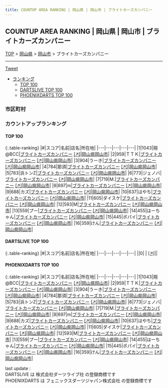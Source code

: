 ```yaml
---
title: COUNTUP AREA RANKING | 岡山県 | 岡山市 | ブライトカーズカンパニー
---
```

## COUNTUP AREA RANKING | 岡山県 | 岡山市 | ブライトカーズカンパニー

[TOP](/darts/rank/) > [岡山県](/darts/rank/岡山県/) > [岡山市](/darts/rank/岡山県/岡山市/) > ブライトカーズカンパニー

___

<a href="https://twitter.com/share?ref_src=twsrc%5Etfw" data-text="COUNTUP AREA RANKING | 岡山県岡山市ブライトカーズカンパニー" class="twitter-share-button" data-hashtags="DARTSLIVE,PHOENIXDARTS,darts,ダーツ" data-show-count="false">Tweet</a>

* [ランキング](#カウントアップランキング)
    * [TOP 100](#top-100)
    * [DARTSLIVE TOP 100](#dartslive-top-100)
    * [PHOENIXDARTS TOP 100](#phoenixdarts-top-100)

### 市区町村

<ul>

</ul>

### カウントアップランキング

#### TOP 100



{:.table-ranking}
|#|スコア|名前|店名|所在地|
|---|---|---|---|---|
|1|1043|<span class="rank-name-pd">翔@BCC</span>|<a href="/darts/rank/shops/72801.html">ブライトカーズカンパニー</a> <a href="https://vs.phoenixdarts.com/jp/shop/shopDetailInfo/s_72801?s_seq=72801">[↗]</a>|<a href="/darts/rank/岡山県/岡山市">岡山県岡山市</a>|
|2|959|<span class="rank-name-pd">ＴＴＫ</span>|<a href="/darts/rank/shops/72801.html">ブライトカーズカンパニー</a> <a href="https://vs.phoenixdarts.com/jp/shop/shopDetailInfo/s_72801?s_seq=72801">[↗]</a>|<a href="/darts/rank/岡山県/岡山市">岡山県岡山市</a>|
|3|904|<span class="rank-name-pd">うーき</span>|<a href="/darts/rank/shops/72801.html">ブライトカーズカンパニー</a> <a href="https://vs.phoenixdarts.com/jp/shop/shopDetailInfo/s_72801?s_seq=72801">[↗]</a>|<a href="/darts/rank/岡山県/岡山市">岡山県岡山市</a>|
|4|784|<span class="rank-name-pd">那須</span>|<a href="/darts/rank/shops/72801.html">ブライトカーズカンパニー</a> <a href="https://vs.phoenixdarts.com/jp/shop/shopDetailInfo/s_72801?s_seq=72801">[↗]</a>|<a href="/darts/rank/岡山県/岡山市">岡山県岡山市</a>|
|5|783|<span class="rank-name-pd">浜トンZ</span>|<a href="/darts/rank/shops/72801.html">ブライトカーズカンパニー</a> <a href="https://vs.phoenixdarts.com/jp/shop/shopDetailInfo/s_72801?s_seq=72801">[↗]</a>|<a href="/darts/rank/岡山県/岡山市">岡山県岡山市</a>|
|6|773|<span class="rank-name-pd">ジェノバ</span>|<a href="/darts/rank/shops/72801.html">ブライトカーズカンパニー</a> <a href="https://vs.phoenixdarts.com/jp/shop/shopDetailInfo/s_72801?s_seq=72801">[↗]</a>|<a href="/darts/rank/岡山県/岡山市">岡山県岡山市</a>|
|7|719|<span class="rank-name-pd">M.</span>|<a href="/darts/rank/shops/72801.html">ブライトカーズカンパニー</a> <a href="https://vs.phoenixdarts.com/jp/shop/shopDetailInfo/s_72801?s_seq=72801">[↗]</a>|<a href="/darts/rank/岡山県/岡山市">岡山県岡山市</a>|
|8|697|<span class="rank-name-pd">m</span>|<a href="/darts/rank/shops/72801.html">ブライトカーズカンパニー</a> <a href="https://vs.phoenixdarts.com/jp/shop/shopDetailInfo/s_72801?s_seq=72801">[↗]</a>|<a href="/darts/rank/岡山県/岡山市">岡山県岡山市</a>|
|9|688|<span class="rank-name-pd">カズ</span>|<a href="/darts/rank/shops/72801.html">ブライトカーズカンパニー</a> <a href="https://vs.phoenixdarts.com/jp/shop/shopDetailInfo/s_72801?s_seq=72801">[↗]</a>|<a href="/darts/rank/岡山県/岡山市">岡山県岡山市</a>|
|10|637|<span class="rank-name-pd">はやち</span>|<a href="/darts/rank/shops/72801.html">ブライトカーズカンパニー</a> <a href="https://vs.phoenixdarts.com/jp/shop/shopDetailInfo/s_72801?s_seq=72801">[↗]</a>|<a href="/darts/rank/岡山県/岡山市">岡山県岡山市</a>|
|11|605|<span class="rank-name-pd">ダイスケ</span>|<a href="/darts/rank/shops/72801.html">ブライトカーズカンパニー</a> <a href="https://vs.phoenixdarts.com/jp/shop/shopDetailInfo/s_72801?s_seq=72801">[↗]</a>|<a href="/darts/rank/岡山県/岡山市">岡山県岡山市</a>|
|12|593|<span class="rank-name-pd">M</span>|<a href="/darts/rank/shops/72801.html">ブライトカーズカンパニー</a> <a href="https://vs.phoenixdarts.com/jp/shop/shopDetailInfo/s_72801?s_seq=72801">[↗]</a>|<a href="/darts/rank/岡山県/岡山市">岡山県岡山市</a>|
|13|559|<span class="rank-name-pd">プー</span>|<a href="/darts/rank/shops/72801.html">ブライトカーズカンパニー</a> <a href="https://vs.phoenixdarts.com/jp/shop/shopDetailInfo/s_72801?s_seq=72801">[↗]</a>|<a href="/darts/rank/岡山県/岡山市">岡山県岡山市</a>|
|14|455|<span class="rank-name-pd">はーちゃん</span>|<a href="/darts/rank/shops/72801.html">ブライトカーズカンパニー</a> <a href="https://vs.phoenixdarts.com/jp/shop/shopDetailInfo/s_72801?s_seq=72801">[↗]</a>|<a href="/darts/rank/岡山県/岡山市">岡山県岡山市</a>|
|15|445|<span class="rank-name-pd">ポパイ</span>|<a href="/darts/rank/shops/72801.html">ブライトカーズカンパニー</a> <a href="https://vs.phoenixdarts.com/jp/shop/shopDetailInfo/s_72801?s_seq=72801">[↗]</a>|<a href="/darts/rank/岡山県/岡山市">岡山県岡山市</a>|
|16|359|<span class="rank-name-pd">けん</span>|<a href="/darts/rank/shops/72801.html">ブライトカーズカンパニー</a> <a href="https://vs.phoenixdarts.com/jp/shop/shopDetailInfo/s_72801?s_seq=72801">[↗]</a>|<a href="/darts/rank/岡山県/岡山市">岡山県岡山市</a>|


#### DARTSLIVE TOP 100



{:.table-ranking}
|#|スコア|名前|店名|所在地|
|---|---|---|---|---|
||0|<span class="rank-name-dl"> </span>|<a href="/darts/rank/shops/.html"></a> <a href="">[↗]</a>|<a href="/darts/rank//"></a>|


#### PHOENIXDARTS TOP 100



{:.table-ranking}
|#|スコア|名前|店名|所在地|
|---|---|---|---|---|
|1|1043|<span class="rank-name-pd">翔@BCC</span>|<a href="/darts/rank/shops/72801.html">ブライトカーズカンパニー</a> <a href="https://vs.phoenixdarts.com/jp/shop/shopDetailInfo/s_72801?s_seq=72801">[↗]</a>|<a href="/darts/rank/岡山県/岡山市">岡山県岡山市</a>|
|2|959|<span class="rank-name-pd">ＴＴＫ</span>|<a href="/darts/rank/shops/72801.html">ブライトカーズカンパニー</a> <a href="https://vs.phoenixdarts.com/jp/shop/shopDetailInfo/s_72801?s_seq=72801">[↗]</a>|<a href="/darts/rank/岡山県/岡山市">岡山県岡山市</a>|
|3|904|<span class="rank-name-pd">うーき</span>|<a href="/darts/rank/shops/72801.html">ブライトカーズカンパニー</a> <a href="https://vs.phoenixdarts.com/jp/shop/shopDetailInfo/s_72801?s_seq=72801">[↗]</a>|<a href="/darts/rank/岡山県/岡山市">岡山県岡山市</a>|
|4|784|<span class="rank-name-pd">那須</span>|<a href="/darts/rank/shops/72801.html">ブライトカーズカンパニー</a> <a href="https://vs.phoenixdarts.com/jp/shop/shopDetailInfo/s_72801?s_seq=72801">[↗]</a>|<a href="/darts/rank/岡山県/岡山市">岡山県岡山市</a>|
|5|783|<span class="rank-name-pd">浜トンZ</span>|<a href="/darts/rank/shops/72801.html">ブライトカーズカンパニー</a> <a href="https://vs.phoenixdarts.com/jp/shop/shopDetailInfo/s_72801?s_seq=72801">[↗]</a>|<a href="/darts/rank/岡山県/岡山市">岡山県岡山市</a>|
|6|773|<span class="rank-name-pd">ジェノバ</span>|<a href="/darts/rank/shops/72801.html">ブライトカーズカンパニー</a> <a href="https://vs.phoenixdarts.com/jp/shop/shopDetailInfo/s_72801?s_seq=72801">[↗]</a>|<a href="/darts/rank/岡山県/岡山市">岡山県岡山市</a>|
|7|719|<span class="rank-name-pd">M.</span>|<a href="/darts/rank/shops/72801.html">ブライトカーズカンパニー</a> <a href="https://vs.phoenixdarts.com/jp/shop/shopDetailInfo/s_72801?s_seq=72801">[↗]</a>|<a href="/darts/rank/岡山県/岡山市">岡山県岡山市</a>|
|8|697|<span class="rank-name-pd">m</span>|<a href="/darts/rank/shops/72801.html">ブライトカーズカンパニー</a> <a href="https://vs.phoenixdarts.com/jp/shop/shopDetailInfo/s_72801?s_seq=72801">[↗]</a>|<a href="/darts/rank/岡山県/岡山市">岡山県岡山市</a>|
|9|688|<span class="rank-name-pd">カズ</span>|<a href="/darts/rank/shops/72801.html">ブライトカーズカンパニー</a> <a href="https://vs.phoenixdarts.com/jp/shop/shopDetailInfo/s_72801?s_seq=72801">[↗]</a>|<a href="/darts/rank/岡山県/岡山市">岡山県岡山市</a>|
|10|637|<span class="rank-name-pd">はやち</span>|<a href="/darts/rank/shops/72801.html">ブライトカーズカンパニー</a> <a href="https://vs.phoenixdarts.com/jp/shop/shopDetailInfo/s_72801?s_seq=72801">[↗]</a>|<a href="/darts/rank/岡山県/岡山市">岡山県岡山市</a>|
|11|605|<span class="rank-name-pd">ダイスケ</span>|<a href="/darts/rank/shops/72801.html">ブライトカーズカンパニー</a> <a href="https://vs.phoenixdarts.com/jp/shop/shopDetailInfo/s_72801?s_seq=72801">[↗]</a>|<a href="/darts/rank/岡山県/岡山市">岡山県岡山市</a>|
|12|593|<span class="rank-name-pd">M</span>|<a href="/darts/rank/shops/72801.html">ブライトカーズカンパニー</a> <a href="https://vs.phoenixdarts.com/jp/shop/shopDetailInfo/s_72801?s_seq=72801">[↗]</a>|<a href="/darts/rank/岡山県/岡山市">岡山県岡山市</a>|
|13|559|<span class="rank-name-pd">プー</span>|<a href="/darts/rank/shops/72801.html">ブライトカーズカンパニー</a> <a href="https://vs.phoenixdarts.com/jp/shop/shopDetailInfo/s_72801?s_seq=72801">[↗]</a>|<a href="/darts/rank/岡山県/岡山市">岡山県岡山市</a>|
|14|455|<span class="rank-name-pd">はーちゃん</span>|<a href="/darts/rank/shops/72801.html">ブライトカーズカンパニー</a> <a href="https://vs.phoenixdarts.com/jp/shop/shopDetailInfo/s_72801?s_seq=72801">[↗]</a>|<a href="/darts/rank/岡山県/岡山市">岡山県岡山市</a>|
|15|445|<span class="rank-name-pd">ポパイ</span>|<a href="/darts/rank/shops/72801.html">ブライトカーズカンパニー</a> <a href="https://vs.phoenixdarts.com/jp/shop/shopDetailInfo/s_72801?s_seq=72801">[↗]</a>|<a href="/darts/rank/岡山県/岡山市">岡山県岡山市</a>|
|16|359|<span class="rank-name-pd">けん</span>|<a href="/darts/rank/shops/72801.html">ブライトカーズカンパニー</a> <a href="https://vs.phoenixdarts.com/jp/shop/shopDetailInfo/s_72801?s_seq=72801">[↗]</a>|<a href="/darts/rank/岡山県/岡山市">岡山県岡山市</a>|


<div class="footer border-top border-gray-light mt-5 pt-3 text-right text-gray">
    last update : <span style="font-weight: italic" id="foot_last_modified"></span><br />
    DARTSLIVE は 株式会社ダーツライブ社 の登録商標です<br />
    PHOENIXDARTS は フェニックスダーツジャパン株式会社 の登録商標です<br />
</div>

<script src="https://cdnjs.cloudflare.com/ajax/libs/jquery.tablesorter/2.31.3/js/jquery.tablesorter.min.js" integrity="sha512-qzgd5cYSZcosqpzpn7zF2ZId8f/8CHmFKZ8j7mU4OUXTNRd5g+ZHBPsgKEwoqxCtdQvExE5LprwwPAgoicguNg==" crossorigin="anonymous" referrerpolicy="no-referrer"></script>
<link rel="stylesheet" href="https://cdnjs.cloudflare.com/ajax/libs/jquery.tablesorter/2.31.3/css/theme.default.min.css" integrity="sha512-wghhOJkjQX0Lh3NSWvNKeZ0ZpNn+SPVXX1Qyc9OCaogADktxrBiBdKGDoqVUOyhStvMBmJQ8ZdMHiR3wuEq8+w==" crossorigin="anonymous" referrerpolicy="no-referrer" />
<script>
$(function() {
    $(".table-ranking").tablesorter({sortList:[[0, 0]]});
    $("#foot_last_modified").text(formatDate(new Date(document.lastModified), 'yyyy-MM-dd HH:mm:ss'));
});
</script>

<script async src="https://platform.twitter.com/widgets.js" charset="utf-8"></script>